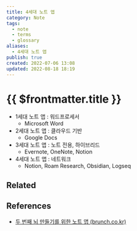 ```yaml
---
title: 4세대 노트 앱
category: Note
tags:
  - note
  - terms
  - glossary
aliases:
  - 4세대 노트 앱
publish: true
created: 2022-07-06 13:08
updated: 2022-08-18 18:19
---
```


# {{ $frontmatter.title }}

- 1세대 노트 앱 : 워드프로세서
  - Microsoft Word
- 2세대 노트 앱 : 클라우드 기반
  - Google Docs
- 3세대 노트 앱 : 노트 전용, 하이브리드
  - Evernote, OneNote, Notion
- 4세대 노트 앱 : 네트워크
  - Notion, Roam Research, Obsidian, Logseq

## Related

## References

- [두 번째 뇌 만들기를 위한 노트 앱 (brunch.co.kr)](https://brunch.co.kr/@analysisman/6)

